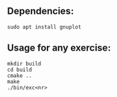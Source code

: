 Dependencies:
---
```
sudo apt install gnuplot
```

Usage for any exercise:
---
```
mkdir build
cd build
cmake ..
make
./bin/exc<nr>
```
